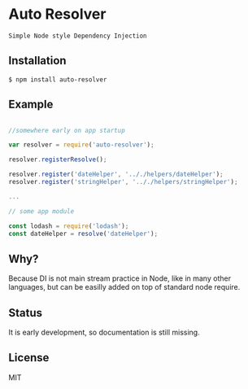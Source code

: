 # Auto Resolver

    Simple Node style Dependency Injection

## Installation

    $ npm install auto-resolver

## Example

```js

//somewhere early on app startup

var resolver = require('auto-resolver');

resolver.registerResolve();

resolver.register('dateHelper', '.././helpers/dateHelper');
resolver.register('stringHelper', '.././helpers/stringHelper');

...

// some app module

const lodash = require('lodash');
const dateHelper = resolve('dateHelper');

```

## Why?

  Because DI is not main stream practice in Node, like in many other languages, but can be easilly added on top of standard node require.

## Status
  It is early development, so documentation is still missing.    

## License

  MIT